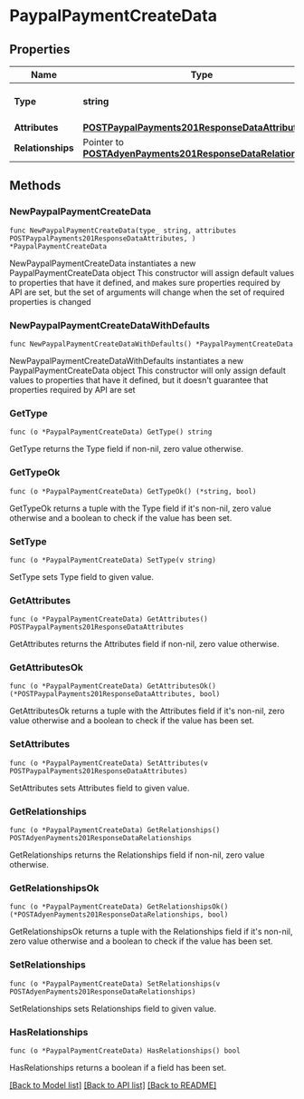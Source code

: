 # PaypalPaymentCreateData

## Properties

Name | Type | Description | Notes
------------ | ------------- | ------------- | -------------
**Type** | **string** | The resource&#39;s type | [default to "paypal_payments"]
**Attributes** | [**POSTPaypalPayments201ResponseDataAttributes**](POSTPaypalPayments201ResponseDataAttributes.md) |  | 
**Relationships** | Pointer to [**POSTAdyenPayments201ResponseDataRelationships**](POSTAdyenPayments201ResponseDataRelationships.md) |  | [optional] 

## Methods

### NewPaypalPaymentCreateData

`func NewPaypalPaymentCreateData(type_ string, attributes POSTPaypalPayments201ResponseDataAttributes, ) *PaypalPaymentCreateData`

NewPaypalPaymentCreateData instantiates a new PaypalPaymentCreateData object
This constructor will assign default values to properties that have it defined,
and makes sure properties required by API are set, but the set of arguments
will change when the set of required properties is changed

### NewPaypalPaymentCreateDataWithDefaults

`func NewPaypalPaymentCreateDataWithDefaults() *PaypalPaymentCreateData`

NewPaypalPaymentCreateDataWithDefaults instantiates a new PaypalPaymentCreateData object
This constructor will only assign default values to properties that have it defined,
but it doesn't guarantee that properties required by API are set

### GetType

`func (o *PaypalPaymentCreateData) GetType() string`

GetType returns the Type field if non-nil, zero value otherwise.

### GetTypeOk

`func (o *PaypalPaymentCreateData) GetTypeOk() (*string, bool)`

GetTypeOk returns a tuple with the Type field if it's non-nil, zero value otherwise
and a boolean to check if the value has been set.

### SetType

`func (o *PaypalPaymentCreateData) SetType(v string)`

SetType sets Type field to given value.


### GetAttributes

`func (o *PaypalPaymentCreateData) GetAttributes() POSTPaypalPayments201ResponseDataAttributes`

GetAttributes returns the Attributes field if non-nil, zero value otherwise.

### GetAttributesOk

`func (o *PaypalPaymentCreateData) GetAttributesOk() (*POSTPaypalPayments201ResponseDataAttributes, bool)`

GetAttributesOk returns a tuple with the Attributes field if it's non-nil, zero value otherwise
and a boolean to check if the value has been set.

### SetAttributes

`func (o *PaypalPaymentCreateData) SetAttributes(v POSTPaypalPayments201ResponseDataAttributes)`

SetAttributes sets Attributes field to given value.


### GetRelationships

`func (o *PaypalPaymentCreateData) GetRelationships() POSTAdyenPayments201ResponseDataRelationships`

GetRelationships returns the Relationships field if non-nil, zero value otherwise.

### GetRelationshipsOk

`func (o *PaypalPaymentCreateData) GetRelationshipsOk() (*POSTAdyenPayments201ResponseDataRelationships, bool)`

GetRelationshipsOk returns a tuple with the Relationships field if it's non-nil, zero value otherwise
and a boolean to check if the value has been set.

### SetRelationships

`func (o *PaypalPaymentCreateData) SetRelationships(v POSTAdyenPayments201ResponseDataRelationships)`

SetRelationships sets Relationships field to given value.

### HasRelationships

`func (o *PaypalPaymentCreateData) HasRelationships() bool`

HasRelationships returns a boolean if a field has been set.


[[Back to Model list]](../README.md#documentation-for-models) [[Back to API list]](../README.md#documentation-for-api-endpoints) [[Back to README]](../README.md)


